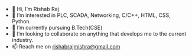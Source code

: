 - 👋 Hi, I’m Rishab Raj
- 👀 I’m interested in PLC, SCADA, Networking, C/C++, HTML, CSS, Python.
- 🌱 I’m currently pursuing B.Tech(CSE)
- 💞️ I’m looking to collaborate on anything that develops me to the current industry.
- 📫 Reach me on rishabrajmishra@gmail.com

<!---
bloodhound-dev/bloodhound-dev is a ✨ special ✨ repository because its `README.md` (this file) appears on your GitHub profile.
You can click the Preview link to take a look at your changes.
--->
